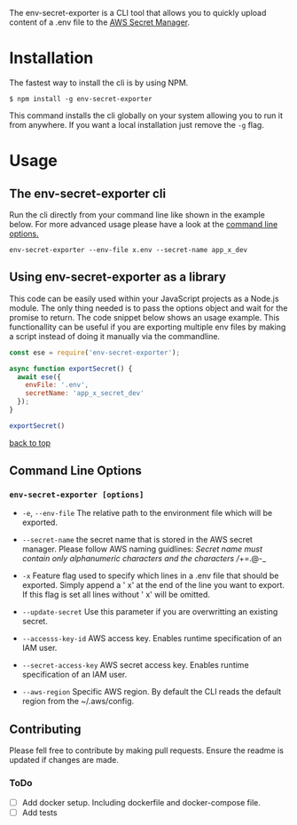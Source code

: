 The env-secret-exporter is a CLI tool that allows you to quickly upload content of a .env file to the [AWS Secret Manager](https://aws.amazon.com/secrets-manager/).

# Installation

The fastest way to install the cli is by using NPM. 
```
$ npm install -g env-secret-exporter
```
This command installs the cli globally on your system allowing you to run it from anywhere. If you want a local installation just remove the ``` -g ``` flag. 

# Usage

## The env-secret-exporter cli


Run the cli directly from your command line like shown in the example below. For more advanced usage please have a look at the [command line options.](#Command-Line-Options)

```
env-secret-exporter --env-file x.env --secret-name app_x_dev
```


## Using env-secret-exporter as a library

This code can be easily used within your JavaScript projects as a Node.js module. The only thing needed is to pass the options object and wait for the promise to return. The code snippet below shows an usage example. This functionallity can be useful if you are exporting multiple env files by making a script instead of doing it manually via the commandline. 

```javascript
const ese = require('env-secret-exporter');

async function exportSecret() {
  await ese({
    envFile: '.env',
    secretName: 'app_x_secret_dev'
  });
}

exportSecret()
```


[back to top](#table-of-contents)

## Command Line Options

### `env-secret-exporter [options]`

- `-e`, `--env-file`
  The relative path to the environment file which will be exported.
  <br />

- `--secret-name`
  the secret name that is stored in the AWS secret manager. Please follow AWS naming guidlines: _Secret name must contain only alphanumeric characters and the characters /_+=.@-_
  <br />

- `-x`
  Feature flag used to specify which lines in a .env file that should be exported. Simply append a ' x' at the end of the line you want to export. If this flag is set all lines without ' x' will be omitted.
  <br />

- `--update-secret`
  Use this parameter if you are overwritting an existing secret.
  <br />
- `--accesss-key-id`
  AWS access key. Enables runtime specification of an IAM user.
  <br />
- `--secret-access-key`
  AWS secret access key. Enables runtime specification of an IAM user.
  <br />
- `--aws-region`
  Specific AWS region. By default the CLI reads the default region from the ~/.aws/config.

## Contributing

Please fell free to contribute by making pull requests. Ensure the readme is updated if changes are made.

### ToDo

- [ ] Add docker setup. Including dockerfile and docker-compose file.
- [ ] Add tests
